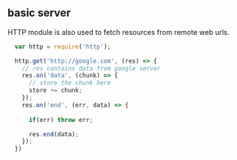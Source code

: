 ## basic server

HTTP module is also used to fetch resources from remote web urls.
```js
  var http = require('http');

  http.get('http://google.com', (res) => {
    // res contains data from google server
    res.on('data', (chunk) => {
      // store the chunk here
      store += chunk;
    });
    res.on('end', (err, data) => {
      
      if(err) throw err;

      res.end(data);
    });
  })
``` 